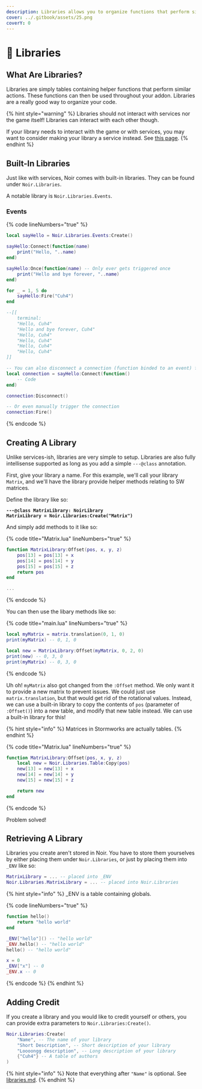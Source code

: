 ```yaml
---
description: Libraries allows you to organize functions that perform similar actions.
cover: ../.gitbook/assets/25.png
coverY: 0
---
```


# 📖 Libraries

## What Are Libraries?

Libraries are simply tables containing helper functions that perform similar actions. These functions can then be used throughout your addon. Libraries are a really good way to organize your code.

{% hint style="warning" %}
Libraries should not interact with services nor the game itself! Libraries can interact with each other though.

If your library needs to interact with the game or with services, you may want to consider making your library a service instead. See [this page](services.md).
{% endhint %}

## Built-In Libraries

Just like with services, Noir comes with built-in libraries. They can be found under `Noir.Libraries`.

A notable library is `Noir.Libraries.Events`.

### Events

{% code lineNumbers="true" %}
```lua
local sayHello = Noir.Libraries.Events:Create()

sayHello:Connect(function(name)
    print("Hello, "..name)
end)

sayHello:Once(function(name) -- Only ever gets triggered once
    print("Hello and bye forever, "..name)
end)

for _ = 1, 5 do
    sayHello:Fire("Cuh4")
end

--[[
    terminal:
    "Hello, Cuh4"
    "Hello and bye forever, Cuh4"
    "Hello, Cuh4"
    "Hello, Cuh4"
    "Hello, Cuh4"
    "Hello, Cuh4"
]]

-- You can also disconnect a connection (function binded to an event) from an event
local connection = sayHello:Connect(function()
    -- Code
end)

connection:Disconnect()

-- Or even manually trigger the connection
connection:Fire()
```
{% endcode %}

## Creating A Library

Unlike services-ish, libraries are very simple to setup. Libraries are also fully intellisense supported as long as you add a simple `---@class` annotation.

First, give your library a name. For this example, we'll call your library `Matrix`, and we'll have the library provide helper methods relating to SW matrices.

Define the library like so:

<pre class="language-lua" data-title="Matrix.lua" data-line-numbers><code class="lang-lua"><strong>---@class MatrixLibrary: NoirLibrary
</strong><strong>MatrixLibrary = Noir.Libraries:Create("Matrix")
</strong></code></pre>

And simply add methods to it like so:

{% code title="Matrix.lua" lineNumbers="true" %}
```lua
function MatrixLibrary:Offset(pos, x, y, z)
    pos[13] = pos[13] + x
    pos[14] = pos[14] + y
    pos[15] = pos[15] + z
    return pos
end

...
```
{% endcode %}

You can then use the libary methods like so:

{% code title="main.lua" lineNumbers="true" %}
```lua
local myMatrix = matrix.translation(0, 1, 0)
print(myMatrix) -- 0, 1, 0

local new = MatrixLibrary:Offset(myMatrix, 0, 2, 0)
print(new) -- 0, 3, 0
print(myMatrix) -- 0, 3, 0
```
{% endcode %}

Uh oh! `myMatrix` also got changed from the `:Offset` method. We only want it to provide a new matrix to prevent issues. We could just use `matrix.translation`, but that would get rid of the rotational values. Instead, we can use a built-in library to copy the contents of `pos` (parameter of `:Offset()`) into a new table, and modify that new table instead. We can use a built-in library for this!

{% hint style="info" %}
Matrices in Stormworks are actually tables.
{% endhint %}

{% code title="Matrix.lua" lineNumbers="true" %}
```lua
function MatrixLibrary:Offset(pos, x, y, z)
    local new = Noir.Libraries.Table:Copy(pos)
    new[13] = new[13] + x
    new[14] = new[14] + y
    new[15] = new[15] + z

    return new
end
```
{% endcode %}

Problem solved!

## Retrieving A Library

Libraries you create aren't stored in Noir. You have to store them yourselves by either placing them under `Noir.Libraries`, or just by placing them into `_ENV` like so:

```lua
MatrixLibrary = ... -- placed into _ENV
Noir.Libraries.MatrixLibrary = ... -- placed into Noir.Libraries
```

{% hint style="info" %}
\_ENV is a table containing globals.

{% code lineNumbers="true" %}
```lua
function hello()
    return "hello world"
end

_ENV["hello"]() -- "hello world"
_ENV.hello() -- "hello world"
hello() -- "hello world"

x = 0
_ENV["x"] -- 0
_ENV.x -- 0
```
{% endcode %}
{% endhint %}

## Adding Credit

If you create a library and you would like to credit yourself or others, you can provide extra parameters to `Noir.Libraries:Create()`.

```lua
Noir.Libraries:Create(
    "Name", -- The name of your library
    "Short Description", -- Short description of your library
    "Loooongg description", -- Long description of your library
    {"Cuh4"} -- A table of authors
)
```

{% hint style="info" %}
Note that everything after `"Name"` is optional. See [libraries.md](../api-reference/noir/libraries.md "mention").
{% endhint %}
